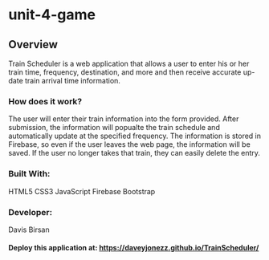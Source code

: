# unit-4-game

## Overview

Train Scheduler is a web application that allows a user to enter his or her train time, frequency, destination, and more and then receive accurate up-date train arrival time information.

### How does it work?
The user will enter their train information into the form provided. After submission, the information will popualte the train schedule and automatically update at the specified frequency. The information is stored in Firebase, so even if the user leaves the web page, the information will be saved. If the user no longer takes that train, they can easily delete the entry. 

### Built With:
HTML5
CSS3
JavaScript
Firebase
Bootstrap

### Developer:
Davis Birsan

#### Deploy this application at: https://daveyjonezz.github.io/TrainScheduler/
